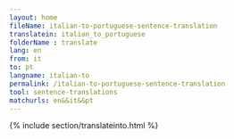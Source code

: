 ```yaml
---
layout: home
fileName: italian-to-portuguese-sentence-translation
translatein: italian_to_portuguese
folderName : translate
lang: en
from: it
to: pt
langname: italian-to
permalink: /italian-to-portuguese-sentence-translation
tool: sentence-translations
matchurls: en&&it&&pt
---
```

{% include section/translateinto.html %}
